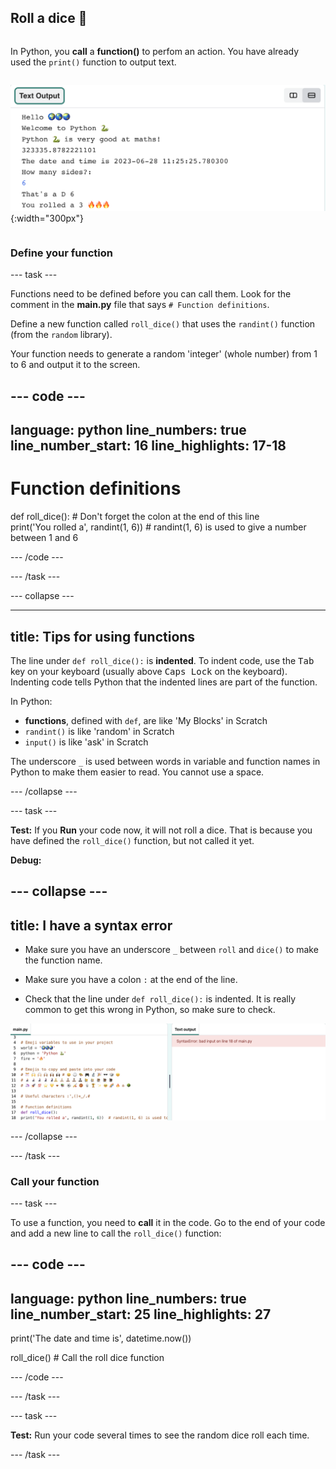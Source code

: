 ## Roll a dice 🎲

<div style="display: flex; flex-wrap: wrap">
<div style="flex-basis: 200px; flex-grow: 1; margin-right: 15px;">

In Python, you **call** a **function()** to perfom an action. You have already used the `print()` function to output text.

</div>
<div>

![The Text Output area showing a prompt for the user to input the number of sides for their dice. The output from the function being called is then shown.](images/roll_dice.png){:width="300px"}

</div>
</div>


### Define your function

--- task ---

Functions need to be defined before you can call them. Look for the comment in the **main.py** file that says `# Function definitions`.

Define a new function called `roll_dice()` that uses the `randint()` function (from the `random` library).  

Your function needs to generate a random 'integer' (whole number) from 1 to 6 and output it to the screen.

--- code ---
---
language: python
line_numbers: true
line_number_start: 16
line_highlights: 17-18
---

# Function definitions
def roll_dice():  # Don't forget the colon at the end of this line   
    print('You rolled a', randint(1, 6))  # randint(1, 6) is used to give a number between 1 and 6

--- /code ---

--- /task ---

--- collapse ---

---
title: Tips for using functions
---

The line under `def roll_dice():` is **indented**. To indent code, use the <kbd>Tab</kbd> key on your keyboard (usually above <kbd>Caps Lock</kbd> on the keyboard). Indenting code tells Python that the indented lines are part of the function.

In Python:
  - **functions**, defined with `def`, are like 'My Blocks' in Scratch
  - `randint()` is like 'random' in Scratch
  - `input()` is like 'ask' in Scratch

The underscore `_` is used between words in variable and function names in Python to make them easier to read. You cannot use a space.

--- /collapse ---

--- task ---

**Test:** If you **Run** your code now, it will not roll a dice. That is because you have defined the `roll_dice()` function, but not called it yet.

**Debug:** 

--- collapse ---
---
title: I have a syntax error 
---

- Make sure you have an underscore `_` between `roll` and `dice()` to make the function name.

- Make sure you have a colon `:` at the end of the line.

- Check that the line under `def roll_dice():` is indented. It is really common to get this wrong in Python, so make sure to check.

![In the code area in the Code Editor, the line of code inside the roll_dice() function is not indented. In the output area, the error "SyntaxError: bad input on line 18 of main.py" is shown.](images/indent_error.png)

--- /collapse ---

--- /task ---

### Call your function

--- task ---

To use a function, you need to **call** it in the code. Go to the end of your code and add a new line to call the `roll_dice()` function:

--- code ---
---
language: python
line_numbers: true
line_number_start: 25
line_highlights: 27
--- 

print('The date and time is', datetime.now())

roll_dice()  # Call the roll dice function

--- /code ---

--- /task ---

--- task ---

**Test:** Run your code several times to see the random dice roll each time. 

--- /task ---
